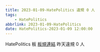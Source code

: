 ```yaml
---
title: 2023-01-09-HatePolitics 違規 0 人
tags:
    - HatePolitics
abbrlink: 2023-01-09-HatePolitics
date: HatePolitics-2023-01-09 12:00:00
---
```

HatePolitics 板 [板規連結](https://www.ptt.cc/bbs/HatePolitics/M.1617115262.A.D60.html)
昨天違規 0 人

